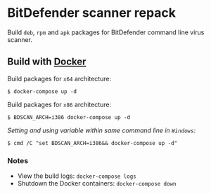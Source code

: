 # BitDefender scanner repack

Build `deb`, `rpm` and `apk` packages for BitDefender command line virus scanner.

## Build with [Docker](https://www.docker.com)

Build packages for `x64` architecture:

    $ docker-compose up -d

Build packages for `x86` architecture:

    $ BDSCAN_ARCH=i386 docker-compose up -d

*Setting and using variable within same command line in `Windows`:*

    $ cmd /C "set BDSCAN_ARCH=i386&& docker-compose up -d"

### Notes

- View the build logs: `docker-compose logs`
- Shutdown the Docker containers: `docker-compose down`
